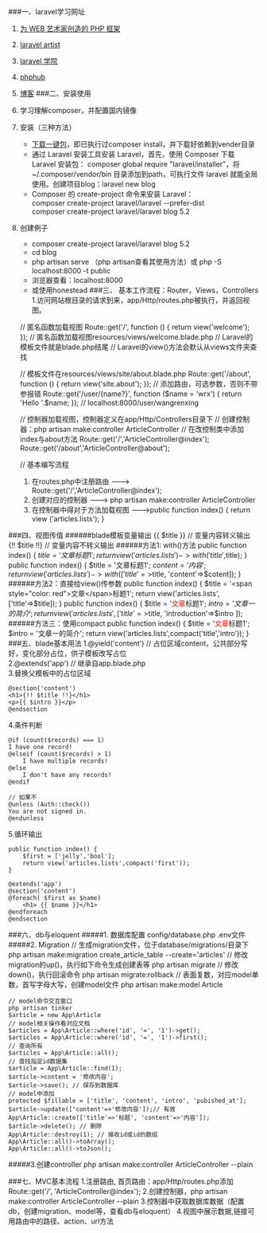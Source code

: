 ###一、laravel学习网址
1. [为 WEB 艺术家创造的 PHP 框架](http://www.golaravel.com/)
2. [laravel artist](https://laravist.com/)
3. [laravel 学院](http://laravelacademy.org/)
4. [phphub](https://phphub.org/)
5. [博客](https://jellybool.com)
###二、安装使用
1. 学习理解composer，并配置国内镜像
2. 安装（三种方法）
   + [下载一键包](http://www.golaravel.com/download/)，即已执行过composer install，并下载好依赖到vender目录
   + 通过 Laravel 安装工具安装 Laravel，首先，使用 Composer 下载 Laravel 安装包：
	composer global require "laravel/installer"，将 ~/.composer/vendor/bin 目录添加到path，可执行文件 laravel 就能全局使用。创建项目blog：laravel new blog
   + Composer 的 create-project 命令来安装 Laravel：  
	composer create-project laravel/laravel --prefer-dist  
	composer create-project laravel/laravel blog 5.2
3. 创建例子
   + composer create-project laravel/laravel blog 5.2
   + cd blog
   + php artisan serve （php artisan查看其使用方法）或 php -S localhost:8000 -t public
   + 浏览器查看：localhost:8000
   + 或使用honestead
###三、 基本工作流程：Router，Views，Controllers
1.访问网站根目录的请求到来，app/Http/routes.php被执行，并返回视图。

	// 匿名函数加载视图
	Route::get('/', function () {
	    return view('welcome');
	});
	// 匿名函数加载视图resources/views/welcome.blade.php
	// Laravel的模板文件就是blade.php结尾
	// Laravel的view()方法会默认从views文件夹查找

	// 模板文件在resources/views/site/about.blade.php
	Route::get('/about', function () {
	    return view('site.about');
	});
	// 添加路由，可选参数，否则不带参报错
	Route::get('/user/{name?}', function ($name = 'wrx') {
	    return 'Hello '.$name;
	});
	// localhost:8000/user/wangrenxing

	// 控制器加载视图，控制器定义在app/Http/Controllers目录下
	// 创建控制器：php artisan make:controller ArticleController 
	// 在改控制类中添加index与about方法
	Route::get('/','ArticleController@index');
	Route::get('/about','ArticleController@about');
	
	// 基本编写流程
	1. 在routes.php中注册路由 ---> Route::get('/','ArticleController@index');
	2. 创建对应的控制器 ---> php artisan make:controller ArticleController
	3. 在控制器中得对于方法加载视图 --->public function index() { return view ('articles.lists'); }

###四、视图传值
######blade模板变量输出
	{{ $title }} // 变量内容转义输出
	{!! $title !!} // 变量内容不转义输出
######方法1: with()方法
	public function index() {
        $title = '文章标题1';
        return view('articles.lists')->with('title',$title);
    }
	public function index() {
        $title = '文章标题1';
		$content = '内容';
        return view('articles.lists')->with(['title'=>$title, 'content'=>$cotent]);
    }
######方法2：直接给view()传参数
	public function index() {
        $title = '<span style="color: red">文章</span>标题1';
        return view('articles.lists',['title'=>$title]);
    }
	public function index() {
        $title = '<span style="color: red">文章</span>标题1';
        $intro = '文章一的简介';
        return view('articles.lists',[
			'title'=>$title,
			'introduction'=>$intro
			]);
######方法三：使用compact
	public function index() {
        $title = '<span style="color: red">文章</span>标题1';
        $intro = '文章一的简介';
        return view('articles.lists',compact('title','intro'));
    }
###五、blade基本用法
1.@yield('content') // 占位区域content，公共部分写好，变化部分占位，供子模板改写占位  
2.@extends('app') // 继承自app.blade.php  
3.替换父模板中的占位区域  

	@section('content')
	<h1>{!! $title !!}</h1>
	<p>{{ $intro }}</p>
	@endsection 

4.条件判断

	@if (count($records) === 1)
    I have one record!
	@elseif (count($records) > 1)
	    I have multiple records!
	@else
	    I don't have any records!
	@endif

	// 如果不
	@unless (Auth::check())
    You are not signed in.
	@endunless
	
5.循环输出

	public function index() {
        $first = ['jelly','bool'];
        return view('articles.lists',compact('first'));
    }

	@extends('app')
	@section('content')
	@foreach( $first as $name)
	    <h1> {{ $name }}</h1>
	@endforeach
	@endsection

###六、db与eloquent
#####1. 数据库配置
	config/database.php
	.env文件
#####2. Migration
	// 生成migration文件，位于database/migrations/目录下
	php artisan make:migration create_article_table --create='articles'
	// 修改migration的up()，执行如下命令生成创建表等
	php artisan migrate
	// 修改down()，执行回滚命令
	php artisan migrate:rollback
	// 表面复数，对应model单数，首写字母大写，创建model文件
	php artisan make:model Article

	// model命令交互窗口
	php artisan tinker
	$article = new App\Article
	// model相关操作看对应文档
	$articles = App\Article::where('id', '=', '1')->get();
	$articles = App\Article::where('id', '=', '1')->first();
	// 查询所有
	$articles = App\Article::all();
	// 查找指定id数据集
	$article = App\Article::find(1);
	$article->content = '修改内容';
	$article->save(); // 保存到数据库
	// model中添加
	protected $fillable = ['title', 'content', 'intro', 'pubished_at'];
	$article->update(['content'=>'修改内容']);// 有效
	App\Article::create(['title'=>'标题', 'content'=>'内容']);
	$article->delete(); // 删除
	App\Article::destroy(1); // 接收id或id的数组
	App\Article::all()->toArray();
	App\Article::all()->toJson();
	


#####3.创建controller
	php artisan make:controller ArticleController --plain

###七、MVC基本流程
	1.注册路由, 首页路由：app/Http/routes.php添加Route::get('/', 'ArticleController@index');
	2.创建控制器，php artisan make:controller ArticleController --plain
	3.控制器中获取数据库数据（配置db，创建migration、model等，查看db与eloquent）
	4.视图中展示数据,链接可用路由中的路径、action、url方法


